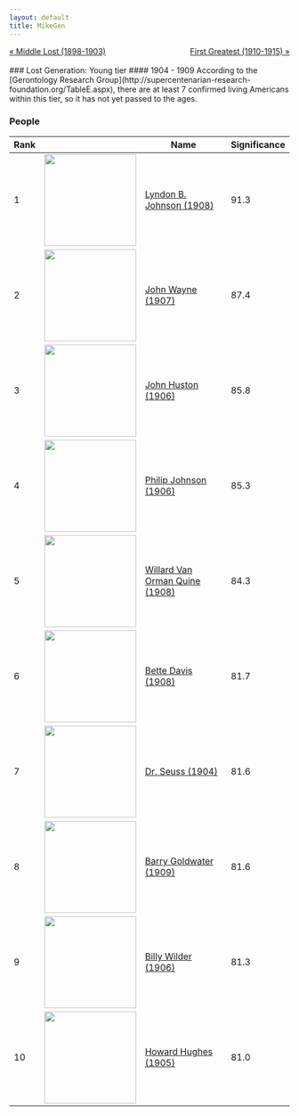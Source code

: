 ```yaml
---
layout: default
title: MikeGen
---
```

<div style="overflow: hidden"><a href="/mike-gen/generations/lost-middle.html" class="previous" style="float: left !important">&laquo; Middle Lost (1898-1903)</a><a href="/mike-gen/generations/greatest-first.html" class="next" style="float: right !important">First Greatest (1910-1915) &raquo;</a></div>
<br>
### Lost Generation: Young tier
#### 1904 - 1909
According to the [Gerontology Research Group](http://supercentenarian-research-foundation.org/TableE.aspx), there are at least 7 confirmed living Americans within this tier, so it has not yet passed to the ages. 

### People

Rank |     | Name                               | Significance 
---- | --- | ---------------------------------- | -------- 
1    | <img src="https://upload.wikimedia.org/wikipedia/commons/c/c3/37_Lyndon_Johnson_3x4.jpg" width="165" /> | [Lyndon B. Johnson (1908)](https://en.wikipedia.org/wiki/Lyndon_B._Johnson) | 91.3
2    | <img src="https://upload.wikimedia.org/wikipedia/commons/7/7b/John_Wayne_-_still_portrait.jpg" width="165" /> | [John Wayne (1907)](https://en.wikipedia.org/wiki/John_Wayne) | 87.4
3    | <img src="https://upload.wikimedia.org/wikipedia/commons/8/80/John_Huston_-_publicity.JPG" width="165" /> | [John Huston (1906)](https://en.wikipedia.org/wiki/John_Huston) | 85.8
4    | <img src="https://upload.wikimedia.org/wikipedia/commons/0/07/Philip_Johnson.2002.FILARDO.jpg" width="165" /> | [Philip Johnson (1906)](https://en.wikipedia.org/wiki/Philip_Johnson) | 85.3
5    | <img src="https://upload.wikimedia.org/wikipedia/commons/6/62/Wvq-passport-1975-400dpi-crop.jpg" width="165" /> | [Willard Van Orman Quine (1908)](https://en.wikipedia.org/wiki/Willard_Van_Orman_Quine) | 84.3
6    | <img src="https://upload.wikimedia.org/wikipedia/commons/4/40/Bette_Davis_-_Photoplay%2C_June_1938.jpg" width="165" /> | [Bette Davis (1908)](https://en.wikipedia.org/wiki/Bette_Davis) | 81.7
7    | <img src="https://upload.wikimedia.org/wikipedia/commons/5/55/Ted_Geisel_NYWTS_2_crop.jpg" width="165" /> | [Dr. Seuss (1904)](https://en.wikipedia.org/wiki/Dr_Suess) | 81.6
8    | <img src="https://upload.wikimedia.org/wikipedia/commons/7/7a/Barry_Goldwater_photo1962.jpg" width="165" /> | [Barry Goldwater (1909)](https://en.wikipedia.org/wiki/Barry_Goldwater) | 81.6
9    | <img src="https://upload.wikimedia.org/wikipedia/commons/7/76/Gloria_Swanson_%26_Billy_Wilder_-_ca._1950.JPG" width="165" /> | [Billy Wilder (1906)](https://en.wikipedia.org/wiki/Billy_Wilder) | 81.3
10   | <img src="https://upload.wikimedia.org/wikipedia/commons/1/1b/Howard_Hughes_1938.jpg" width="165" /> | [Howard Hughes (1905)](https://en.wikipedia.org/wiki/Howard_Hughes) | 81.0
